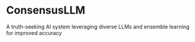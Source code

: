 # ConsensusLLM
A truth-seeking AI system leveraging diverse LLMs and ensemble learning for improved accuracy
